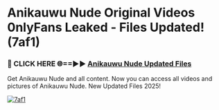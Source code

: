 # Anikauwu Nude Original Videos 0nlyFans Leaked - Files Updated! (7af1)

<h3>🔴 CLICK HERE 🌐==►► <a href="https://tinyurl.com/52m3yx9h" rel="nofollow">Anikauwu Nude Updated Files</a></h3>

Get Anikauwu Nude and all content. Now you can access all videos and pictures of Anikauwu Nude. New Updated Files 2025!

[![7af1](https://i.imgur.com/TnHtlc8.gif)](https://tinyurl.com/52m3yx9h)

